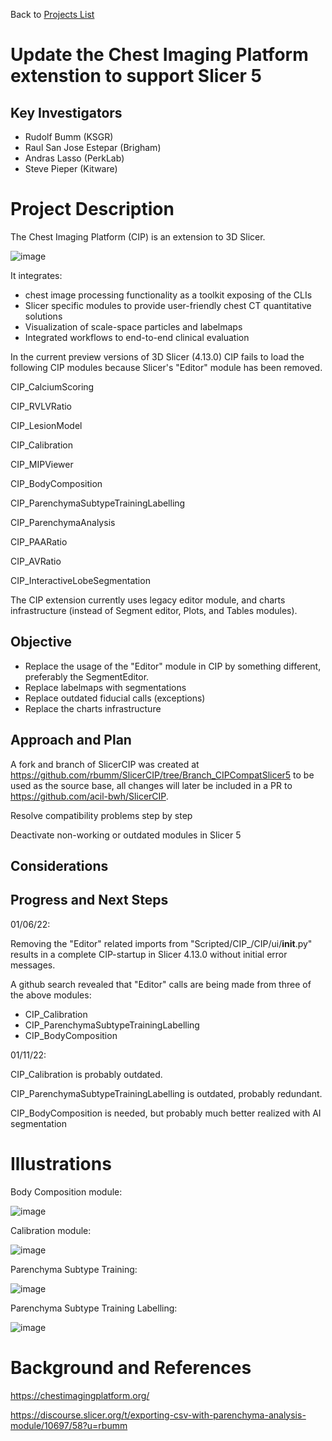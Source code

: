 Back to [Projects List](../../README.md#ProjectsList)

# Update the Chest Imaging Platform extenstion to support Slicer 5

## Key Investigators

- Rudolf Bumm  (KSGR)
- Raul San Jose Estepar (Brigham)
- Andras Lasso (PerkLab)
- Steve Pieper (Kitware)

# Project Description

<!-- Add a short paragraph describing the project. -->
The Chest Imaging Platform (CIP) is an extension to 3D Slicer. 

![image](https://user-images.githubusercontent.com/18140094/149629677-6bea2a6f-835d-4ae8-8955-71995e7e716d.png)

It integrates: 
- chest image processing functionality as a toolkit exposing of the CLIs
- Slicer specific modules to provide user-friendly chest CT quantitative solutions
- Visualization of scale-space particles and labelmaps
- Integrated workflows to end-to-end clinical evaluation

In the current preview versions of 3D Slicer (4.13.0) CIP fails to load the following CIP modules because Slicer's "Editor" module has been removed.    

CIP_CalciumScoring

CIP_RVLVRatio

CIP_LesionModel

CIP_Calibration

CIP_MIPViewer

CIP_BodyComposition

CIP_ParenchymaSubtypeTrainingLabelling

CIP_ParenchymaAnalysis

CIP_PAARatio

CIP_AVRatio

CIP_InteractiveLobeSegmentation

The CIP extension currently uses legacy editor module, and charts infrastructure (instead of Segment editor, Plots, and Tables modules).

## Objective

- Replace the usage of the "Editor" module in CIP by something different, preferably the SegmentEditor. 
- Replace labelmaps with segmentations
- Replace outdated fiducial calls (exceptions) 
- Replace the charts infrastructure


## Approach and Plan

A fork and branch of SlicerCIP was created at https://github.com/rbumm/SlicerCIP/tree/Branch_CIPCompatSlicer5 to be used as the source base, all changes will later be included in a PR to https://github.com/acil-bwh/SlicerCIP.   

Resolve compatibility problems step by step 

Deactivate non-working or outdated modules in Slicer 5

## Considerations 

## Progress and Next Steps

01/06/22:

Removing the "Editor" related imports from "Scripted/CIP_/CIP/ui/__init__.py" results in a complete CIP-startup in Slicer 4.13.0 without initial error messages. 

A github search revealed that "Editor" calls are being made from three of the above modules:  

- CIP_Calibration
- CIP_ParenchymaSubtypeTrainingLabelling
- CIP_BodyComposition 

01/11/22: 

CIP_Calibration is probably outdated.

CIP_ParenchymaSubtypeTrainingLabelling is outdated, probably redundant. 

CIP_BodyComposition is needed, but probably much better realized with AI segmentation 



# Illustrations


Body Composition module:

![image](https://user-images.githubusercontent.com/18140094/148948731-bdb76667-9380-4f0c-b98a-7eaf27aa942b.png)



Calibration module:

![image](https://user-images.githubusercontent.com/18140094/148948945-9c7d710c-add3-46ba-b774-4bcf35a05f51.png)



Parenchyma Subtype Training:

![image](https://user-images.githubusercontent.com/18140094/148949201-7de68dd3-9794-4f79-b323-d2ed02b4db12.png)



Parenchyma Subtype Training Labelling:

![image](https://user-images.githubusercontent.com/18140094/148949387-28de3db1-1323-44a8-8d01-c298a20661f1.png)





# Background and References

https://chestimagingplatform.org/

https://discourse.slicer.org/t/exporting-csv-with-parenchyma-analysis-module/10697/58?u=rbumm



